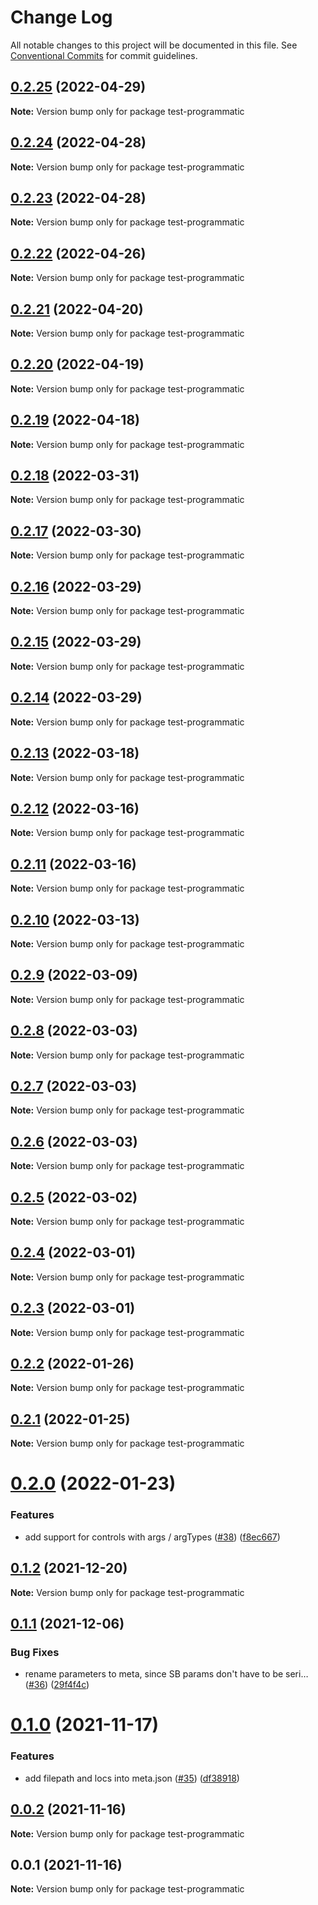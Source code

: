 # Change Log

All notable changes to this project will be documented in this file.
See [Conventional Commits](https://conventionalcommits.org) for commit guidelines.

## [0.2.25](https://github.com/tajo/ladle/compare/test-programmatic@0.2.24...test-programmatic@0.2.25) (2022-04-29)

**Note:** Version bump only for package test-programmatic

## [0.2.24](https://github.com/tajo/ladle/compare/test-programmatic@0.2.23...test-programmatic@0.2.24) (2022-04-28)

**Note:** Version bump only for package test-programmatic

## [0.2.23](https://github.com/tajo/ladle/compare/test-programmatic@0.2.22...test-programmatic@0.2.23) (2022-04-28)

**Note:** Version bump only for package test-programmatic

## [0.2.22](https://github.com/tajo/ladle/compare/test-programmatic@0.2.21...test-programmatic@0.2.22) (2022-04-26)

**Note:** Version bump only for package test-programmatic

## [0.2.21](https://github.com/tajo/ladle/compare/test-programmatic@0.2.20...test-programmatic@0.2.21) (2022-04-20)

**Note:** Version bump only for package test-programmatic

## [0.2.20](https://github.com/tajo/ladle/compare/test-programmatic@0.2.19...test-programmatic@0.2.20) (2022-04-19)

**Note:** Version bump only for package test-programmatic

## [0.2.19](https://github.com/tajo/ladle/compare/test-programmatic@0.2.18...test-programmatic@0.2.19) (2022-04-18)

**Note:** Version bump only for package test-programmatic

## [0.2.18](https://github.com/tajo/ladle/compare/test-programmatic@0.2.17...test-programmatic@0.2.18) (2022-03-31)

**Note:** Version bump only for package test-programmatic

## [0.2.17](https://github.com/tajo/ladle/compare/test-programmatic@0.2.16...test-programmatic@0.2.17) (2022-03-30)

**Note:** Version bump only for package test-programmatic

## [0.2.16](https://github.com/tajo/ladle/compare/test-programmatic@0.2.15...test-programmatic@0.2.16) (2022-03-29)

**Note:** Version bump only for package test-programmatic

## [0.2.15](https://github.com/tajo/ladle/compare/test-programmatic@0.2.14...test-programmatic@0.2.15) (2022-03-29)

**Note:** Version bump only for package test-programmatic

## [0.2.14](https://github.com/tajo/ladle/compare/test-programmatic@0.2.13...test-programmatic@0.2.14) (2022-03-29)

**Note:** Version bump only for package test-programmatic

## [0.2.13](https://github.com/tajo/ladle/compare/test-programmatic@0.2.12...test-programmatic@0.2.13) (2022-03-18)

**Note:** Version bump only for package test-programmatic

## [0.2.12](https://github.com/tajo/ladle/compare/test-programmatic@0.2.11...test-programmatic@0.2.12) (2022-03-16)

**Note:** Version bump only for package test-programmatic

## [0.2.11](https://github.com/tajo/ladle/compare/test-programmatic@0.2.10...test-programmatic@0.2.11) (2022-03-16)

**Note:** Version bump only for package test-programmatic

## [0.2.10](https://github.com/tajo/ladle/compare/test-programmatic@0.2.9...test-programmatic@0.2.10) (2022-03-13)

**Note:** Version bump only for package test-programmatic

## [0.2.9](https://github.com/tajo/ladle/compare/test-programmatic@0.2.8...test-programmatic@0.2.9) (2022-03-09)

**Note:** Version bump only for package test-programmatic

## [0.2.8](https://github.com/tajo/ladle/compare/test-programmatic@0.2.7...test-programmatic@0.2.8) (2022-03-03)

**Note:** Version bump only for package test-programmatic

## [0.2.7](https://github.com/tajo/ladle/compare/test-programmatic@0.2.6...test-programmatic@0.2.7) (2022-03-03)

**Note:** Version bump only for package test-programmatic

## [0.2.6](https://github.com/tajo/ladle/compare/test-programmatic@0.2.5...test-programmatic@0.2.6) (2022-03-03)

**Note:** Version bump only for package test-programmatic

## [0.2.5](https://github.com/tajo/ladle/compare/test-programmatic@0.2.4...test-programmatic@0.2.5) (2022-03-02)

**Note:** Version bump only for package test-programmatic

## [0.2.4](https://github.com/tajo/ladle/compare/test-programmatic@0.2.3...test-programmatic@0.2.4) (2022-03-01)

**Note:** Version bump only for package test-programmatic

## [0.2.3](https://github.com/tajo/ladle/compare/test-programmatic@0.2.2...test-programmatic@0.2.3) (2022-03-01)

**Note:** Version bump only for package test-programmatic

## [0.2.2](https://github.com/tajo/ladle/compare/test-programmatic@0.2.1...test-programmatic@0.2.2) (2022-01-26)

**Note:** Version bump only for package test-programmatic

## [0.2.1](https://github.com/tajo/ladle/compare/test-programmatic@0.2.0...test-programmatic@0.2.1) (2022-01-25)

**Note:** Version bump only for package test-programmatic

# [0.2.0](https://github.com/tajo/ladle/compare/test-programmatic@0.1.2...test-programmatic@0.2.0) (2022-01-23)

### Features

- add support for controls with args / argTypes ([#38](https://github.com/tajo/ladle/issues/38)) ([f8ec667](https://github.com/tajo/ladle/commit/f8ec6679fe7fcd508ca445dbca449549920caba8))

## [0.1.2](https://github.com/tajo/ladle/compare/test-programmatic@0.1.1...test-programmatic@0.1.2) (2021-12-20)

**Note:** Version bump only for package test-programmatic

## [0.1.1](https://github.com/tajo/ladle/compare/test-programmatic@0.1.0...test-programmatic@0.1.1) (2021-12-06)

### Bug Fixes

- rename parameters to meta, since SB params don't have to be seri… ([#36](https://github.com/tajo/ladle/issues/36)) ([29f4f4c](https://github.com/tajo/ladle/commit/29f4f4c596dddc3cce059d4292b51938eaa978d7))

# [0.1.0](https://github.com/tajo/ladle/compare/test-programmatic@0.0.2...test-programmatic@0.1.0) (2021-11-17)

### Features

- add filepath and locs into meta.json ([#35](https://github.com/tajo/ladle/issues/35)) ([df38918](https://github.com/tajo/ladle/commit/df3891850ed5db10c03baac97b423e54baa87821))

## [0.0.2](https://github.com/tajo/ladle/compare/test-programmatic@0.0.1...test-programmatic@0.0.2) (2021-11-16)

**Note:** Version bump only for package test-programmatic

## 0.0.1 (2021-11-16)

**Note:** Version bump only for package test-programmatic
